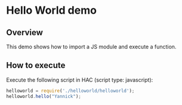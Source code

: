 # Hello World demo

## Overview
This demo shows how to import a JS module and execute a function.

## How to execute

Execute the following script in HAC (script type: javascript):
```javascript
helloworld = require('./helloworld/helloworld');
helloworld.hello("Yannick");
```